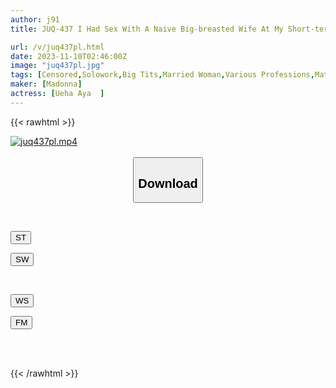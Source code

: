 ```yaml
---
author: j91
title: JUQ-437 I Had Sex With A Naive Big-breasted Wife At My Short-term Part-time Job, Drenched In Sweat And Love Juice. Aya Ueha

url: /v/juq437pl.html
date: 2023-11-10T02:46:00Z
image: "juq437pl.jpg"
tags: [Censored,Solowork,Big Tits,Married Woman,Various Professions,Mature Woman,Sweat	 ]
maker: [Madonna]
actress: [Ueha Aya  ]
---
```



{{< rawhtml >}}

<div class="video" data-videoid="romLyrBWdbIb7WL">
    <a href="javascript:;">
        <img src="https://my.j91.asia/v/juq437pl.jpg" width="WIDTH" height="HEIGHT" alt="juq437pl.mp4" loading="lazy">
    </a>
</div>

<script type="text/javascript" src="https://j91.asia/asset/on-demand-st.js"></script>

<br>
  <link rel="stylesheet" href="https://j91.asia/asset/bs5.css">
  
  <center>
  <button class="btn btn-primary" type="button" data-bs-toggle="collapse" data-bs-target=".multi-collapse" aria-expanded="false" aria-controls="multiCollapseExample1 multiCollapseExample2"><h2>Download</h2></button></center>
</p>
<div class="row">
  <div class="col">
    <div class="collapse multi-collapse" id="multiCollapseExample1">
      <div class="card card-body">
	      	      <br>
<div class="buttons">  
<p><a href="https://streamtape.to/v/romLyrBWdbIb7WL" target="_blank"><button class="btn-hover color-3"><i class="fa fa-download"></i> ST</button></a></p>
<p><a href="https://sfastwish.com/ayo1kg07wtny" target="_blank"><button class="btn-hover color-2"><i class="fa fa-download"></i> SW</button></a></p></div>
    </div>
  </div>
</div>
  <div class="col">
    <div class="collapse multi-collapse" id="multiCollapseExample2">
      <div class="card card-body">
	      <br>
<div class="buttons">
<p><a href="javascript:;" target="_blank"><button class="btn-hover color-9"><i class="fa fa-download"></i> WS</button></a></p>
<p><a href="javascript:;" target="_blank"><button class="btn-hover color-8"><i class="fa fa-download"></i> FM</button></a></p></div>
<br><br>
      </div>
    </div>
  </div>
</div>

{{< /rawhtml >}}
